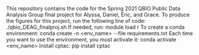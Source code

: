 This repository contains the code for the Spring 2021 QBIO Public Data Analysis Group final project for Alyssa, Daniel, Eric, and Grace.
To produce the figures for this project, run the following line of code:
./qbio_DEAG_finalproj.sh
If needed, run: module load r
To create a conda environment:
conda create -n <env_name> --file requirements.txt
Each time you want to use the environment, you must activate it:
conda activate <env_name>
Install cptac:
pip install cptac
